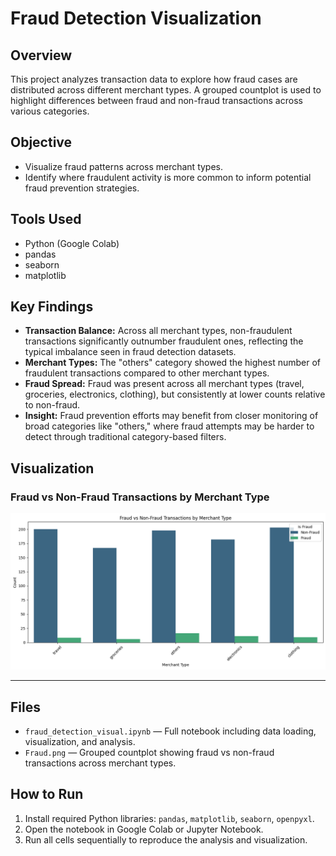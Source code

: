# Fraud Detection Visualization

## Overview
This project analyzes transaction data to explore how fraud cases are distributed across different merchant types. A grouped countplot is used to highlight differences between fraud and non-fraud transactions across various categories.

## Objective
- Visualize fraud patterns across merchant types.
- Identify where fraudulent activity is more common to inform potential fraud prevention strategies.

## Tools Used
- Python (Google Colab)
- pandas
- seaborn
- matplotlib

## Key Findings
- **Transaction Balance:** Across all merchant types, non-fraudulent transactions significantly outnumber fraudulent ones, reflecting the typical imbalance seen in fraud detection datasets.
- **Merchant Types:** The "others" category showed the highest number of fraudulent transactions compared to other merchant types.
- **Fraud Spread:** Fraud was present across all merchant types (travel, groceries, electronics, clothing), but consistently at lower counts relative to non-fraud.
- **Insight:** Fraud prevention efforts may benefit from closer monitoring of broad categories like "others," where fraud attempts may be harder to detect through traditional category-based filters.

## Visualization

### Fraud vs Non-Fraud Transactions by Merchant Type

![Fraud vs Non-Fraud Transactions by Merchant Type](Fraud.png)

---

## Files
- `fraud_detection_visual.ipynb` — Full notebook including data loading, visualization, and analysis.
- `Fraud.png` — Grouped countplot showing fraud vs non-fraud transactions across merchant types.

## How to Run
1. Install required Python libraries: `pandas`, `matplotlib`, `seaborn`, `openpyxl`.
2. Open the notebook in Google Colab or Jupyter Notebook.
3. Run all cells sequentially to reproduce the analysis and visualization.
